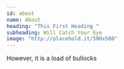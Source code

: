 ```yaml
---
id: about
name: About
heading: "This First Heading " 
subheading: Will Catch Your Eye
image: "http://placehold.it/500x500"
---
```


However,
it is a load of bullocks